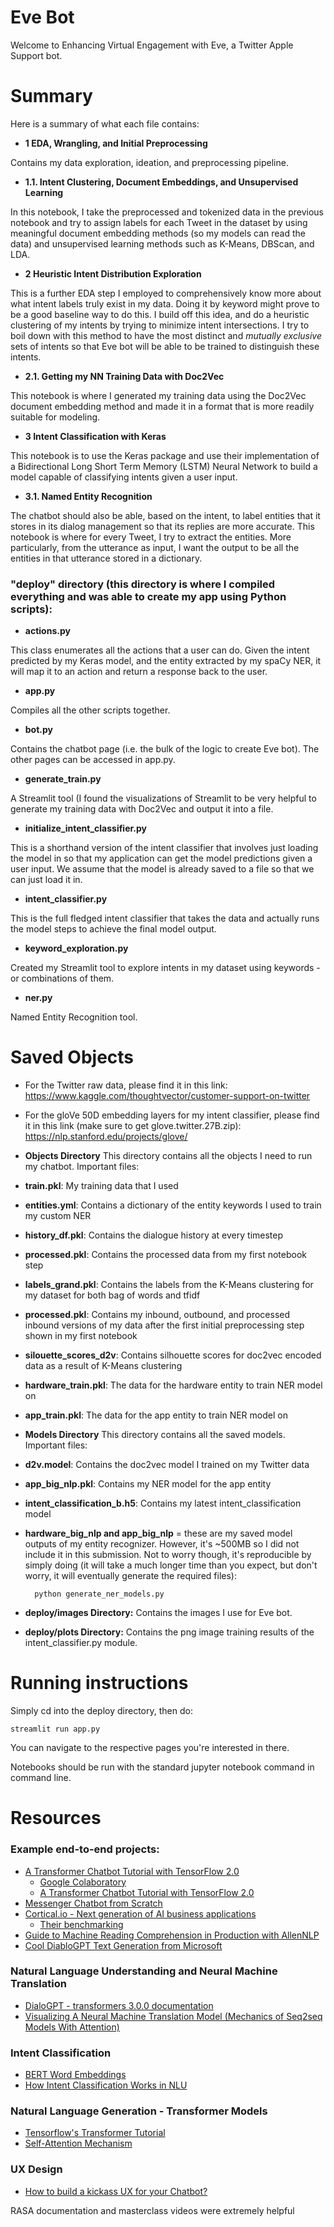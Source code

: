 # Eve Bot
Welcome to Enhancing Virtual Engagement with Eve, a Twitter Apple Support bot. 

# Summary

Here is a summary of what each file contains:

* **1 EDA, Wrangling, and Initial Preprocessing**

Contains my data exploration, ideation, and preprocessing pipeline.

* **1.1. Intent Clustering, Document Embeddings, and Unsupervised Learning**

In this notebook, I take the preprocessed and tokenized data in the previous notebook and try to assign labels for each Tweet in the dataset by using meaningful document embedding methods (so my models can read the data) and unsupervised learning methods such as K-Means, DBScan, and LDA.

* **2 Heuristic Intent Distribution Exploration**

This is a further EDA step I employed to comprehensively know more about what intent labels truly exist in my data. Doing it by keyword might prove to be a good baseline way to do this. I build off this idea, and do a heuristic clustering of my intents by trying to minimize intent intersections. I try to boil down with this method to have the most distinct and _mutually exclusive_ sets of intents so that Eve bot will be able to be trained to distinguish these intents.

* **2.1. Getting my NN Training Data with Doc2Vec**

This notebook is where I generated my training data using the Doc2Vec document embedding method and made it in a format that is more readily suitable for modeling.

* **3 Intent Classification with Keras**

This notebook is to use the Keras package and use their implementation of a Bidirectional Long Short Term Memory (LSTM) Neural Network to build a model capable of classifying intents given a user input.

* **3.1. Named Entity Recognition**

The chatbot should also be able, based on the intent, to label entities that it stores in its dialog management so that its replies are more accurate. This notebook is where for every Tweet, I try to extract the entities. More particularly, from the utterance as input, I want the output to be all the entities in that utterance stored in a dictionary.

### "deploy" directory (this directory is where I compiled everything and was able to create my app using Python scripts):

* **actions.py**

This class enumerates all the actions that a user can do. Given the intent predicted by my Keras model, and the entity extracted by my spaCy NER, it will map it to an action and return a response back to the user.

* **app.py**

Compiles all the other scripts together.

* **bot.py**

Contains the chatbot page (i.e. the bulk of the logic to create Eve bot). The other pages can be accessed in app.py.

* **generate_train.py**

A Streamlit tool (I found the visualizations of Streamlit to be very helpful to generate my training data with Doc2Vec and output it into a file.

* **initialize_intent_classifier.py**

This is a shorthand version of the intent classifier that involves just loading the model in so that my application can get the model predictions given a user input. We assume that the model is already saved to a file so that we can just load it in.

* **intent_classifier.py**

This is the full fledged intent classifier that takes the data and actually runs the model steps to achieve the final model output.

* **keyword_exploration.py**

Created my Streamlit tool to explore intents in my dataset using keywords - or combinations of them.

* **ner.py**

Named Entity Recognition tool.

# Saved Objects

* For the Twitter raw data, please find it in this link:
https://www.kaggle.com/thoughtvector/customer-support-on-twitter

* For the gloVe 50D embedding layers for my intent classifier, please find it in this link (make sure to get glove.twitter.27B.zip):
https://nlp.stanford.edu/projects/glove/

* **Objects Directory**
This directory contains all the objects I need to run my chatbot. Important files:

* **train.pkl**: My training data that I used
* **entities.yml**: Contains a dictionary of the entity keywords I used to train my custom NER
* **history_df.pkl**: Contains the dialogue history at every timestep
* **processed.pkl**: Contains the processed data from my first notebook step
* **labels_grand.pkl**: Contains the labels from the K-Means clustering for my dataset for both bag of words and tfidf
* **processed.pkl**: Contains my inbound, outbound, and processed inbound versions of my data after the first initial preprocessing step shown in my first notebook
* **silouette_scores_d2v**: Contains silhouette scores for doc2vec encoded data as a result of K-Means clustering
* **hardware_train.pkl**: The data for the hardware entity to train NER model on
* **app_train.pkl**: The data for the app entity to train NER model on

* **Models Directory**
This directory contains all the saved models. Important files:

* **d2v.model**: Contains the doc2vec model I trained on my Twitter data
* **app_big_nlp.pkl**: Contains my NER model for the app entity
* **intent_classification_b.h5**: Contains my latest intent_classification model
* **hardware_big_nlp and app_big_nlp** = these are my saved model outputs of my entity recognizer. However, it's ~500MB so I did not include it in this submission. Not to worry though, it's reproducible by simply doing (it will take a much longer time than you expect, but don't worry, it will eventually generate the required files):

		python generate_ner_models.py

* **deploy/images Directory:**
Contains the images I use for Eve bot.

* **deploy/plots Directory:**
Contains the png image training results of the intent_classifier.py module.


# Running instructions

Simply cd into the deploy directory, then do:

	streamlit run app.py

You can navigate to the respective pages you're interested in there.

Notebooks should be run with the standard jupyter notebook command in command line.

# Resources
### Example end-to-end projects:
* [A Transformer Chatbot Tutorial with TensorFlow 2.0](https://medium.com/tensorflow/a-transformer-chatbot-tutorial-with-tensorflow-2-0-88bf59e66fe2)
  * [Google Colaboratory](https://colab.research.google.com/github/tensorflow/examples/blob/master/community/en/transformer_chatbot.ipynb#scrollTo=dYRx7YzCW4bu)
  * [A Transformer Chatbot Tutorial with TensorFlow 2.0](https://blog.tensorflow.org/2019/05/transformer-chatbot-tutorial-with-tensorflow-2.html)
* [Messenger Chatbot from Scratch](https://github.com/daoudclarke/chatbot-from-scratch)
* [Cortical.io - Next generation of AI business applications](https://www.cortical.io)
  * [Their benchmarking](https://www.cortical.io/solutions/message-intelligence/message-intelligence-benchmarking/)
* [Guide to Machine Reading Comprehension in Production with AllenNLP](https://towardsdatascience.com/a-guide-to-machine-reading-comprehension-in-production-with-allennlp-c545867bfeb1)
* [Cool DiabloGPT Text Generation from Microsoft](https://huggingface.co/microsoft/DialoGPT-medium?text=Omg+you+are+the+worst+player)

### Natural Language Understanding and Neural Machine Translation
* [DialoGPT - transformers 3.0.0 documentation](https://huggingface.co/transformers/model_doc/dialogpt.html)
* [Visualizing A Neural Machine Translation Model (Mechanics of Seq2seq Models With Attention)](https://jalammar.github.io/visualizing-neural-machine-translation-mechanics-of-seq2seq-models-with-attention/)

### Intent Classification
* [BERT Word Embeddings](https://towardsdatascience.com/nlp-extract-contextualized-word-embeddings-from-bert-keras-tf-67ef29f60a7b)
* [How Intent Classification Works in NLU](https://botfront.io/blog/how-intent-classification-works-in-nlu)

### Natural Language Generation - Transformer Models
* [Tensorflow's Transformer Tutorial](https://www.tensorflow.org/tutorials/text/transformer)
* [Self-Attention Mechanism](https://medium.com/@Alibaba_Cloud/self-attention-mechanisms-in-natural-language-processing-9f28315ff905)

### UX Design
* [How to build a kickass UX for your Chatbot?](https://blog.chatteron.io/how-to-build-a-kick-ass-ux-for-your-chat-bot-f01b46c551db#.ooj0vyif5)

RASA documentation and masterclass videos were extremely helpful
